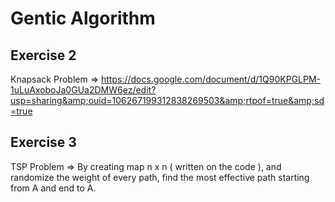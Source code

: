 # Gentic Algorithm


Exercise 2 
--------------------------------------------------------------------------------------------------------------------------------------------------------------------
Knapsack Problem => https://docs.google.com/document/d/1Q90KPGLPM-1uLuAxoboJa0GUa2DMW6ez/edit?usp=sharing&amp;ouid=106267199312838269503&amp;rtpof=true&amp;sd=true


Exercise 3
--------------------------------------------------------------------------------------------------------------------------------------------------------------------
TSP Problem => By creating map n x n ( written on the code ), and randomize the weight of every path, find the most effective path starting from A and end to A.
